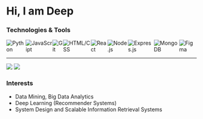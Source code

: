 # Hi, I am Deep


### Technologies & Tools
<div style="display: flex">
  <img alt="Python" src="https://img.shields.io/badge/-Python-blue"/>
  <img alt="JavaScript" src="https://img.shields.io/badge/-Javascript-yellow" />
  <img alt="Git" src="https://img.shields.io/badge/-Git-critical" />
  <img alt="HTML/CSS" src="https://img.shields.io/badge/-HTML%2FCSS-yellowgreen" />
  <img alt="React" src="https://img.shields.io/badge/-React-3e8bc3" />
  <img alt="Node.js" src="https://img.shields.io/badge/-Node-3c873a" />
  <img alt="Express.js" src="https://img.shields.io/badge/-Express-yellow" />
  <img alt="MongoDB" src="https://img.shields.io/badge/-MongoDB-4ca158" />
  <img alt="Figma" src="https://img.shields.io/badge/-Figma-8c5aee" />
</div>
<hr>

<img src="https://github-readme-stats.vercel.app/api/top-langs/?username=colordepth&langs_count=7&layout=compact&theme=radical" />
<img src="https://github-readme-stats.vercel.app/api?username=colordepth&show_icons=true&hide=stars,contribs&count_private=true&theme=radical" />

<br/>

<!-- 
<p align="center">
  <a href="https://github.com/colordepth/google-drive-me-crazy">
    <img align="center" src="https://github-readme-stats.vercel.app/api/pin/?username=colordepth&repo=google-drive-me-crazy&theme=radical" />
  </a>

  <a href="https://github.com/colordepth/custom-assembler">
    <img align="center" src="https://github-readme-stats.vercel.app/api/pin/?username=colordepth&repo=custom-assembler&theme=radical" />
  </a>
</p>

<p align="center">
  <a href="https://github.com/colordepth/ar-playground">
    <img align="center" src="https://github-readme-stats.vercel.app/api/pin/?username=colordepth&repo=ar-playground&theme=radical" />
  </a>
</p>
 -->

### Interests
- Data Mining, Big Data Analytics
- Deep Learning (Recommender Systems)
- System Design and Scalable Information Retrieval Systems
